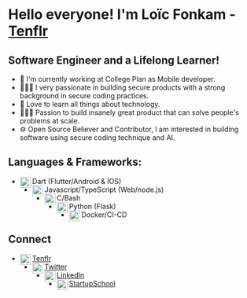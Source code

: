 # Hello everyone! I'm Loïc Fonkam - [Tenflr][website]

## Software Engineer and a Lifelong Learner!

- 📱 I'm currently working at College Plan as Mobile developer.
- 🕵🏾‍♂️ I very passionate in building secure products with a strong background in secure coding practices.
- 📖 Love to learn all things about technology.
- 👷🏾‍♂️ Passion to build insanely great product that can solve people's problems at scale.
- ⚙ Open Source Believer and Contributor, I am interested in building software using secure coding technique and AI.

## Languages & Frameworks:

- Dart (Flutter/Android & IOS)<img align="left" alt="flutter" width="22px" src="https://cdn.jsdelivr.net/npm/simple-icons@v3/icons/flutter.svg"/>
- Javascript/TypeScript (Web/node.js)<img align="left" alt="javascript" width="22px" src="https://cdn.jsdelivr.net/npm/simple-icons@3.11.0/icons/typescript.svg"/>
- C/Bash <img align="left" alt="swift" width="22px" src="https://cdn.jsdelivr.net/npm/simple-icons@3.11.0/icons/gnubash.svg"/>
- Python (Flask)<img align="left" alt="python" width="22px" src="https://cdn.jsdelivr.net/npm/simple-icons@v3/icons/python.svg"/>
- Docker/CI-CD<img align="left" alt="android" width="22px" src="https://cdn.jsdelivr.net/npm/simple-icons@3.11.0/icons/docker.svg"/>

## Connect

- [Tenflr<img align="left" alt="fonkamloic | Website" width="22px" src="https://collegeplan.tech/assets/img/logo/new-logo.svg"/>][website]
- [Twitter<img align="left" alt="fonkamloic | Twitter" width="22px" src="https://cdn.jsdelivr.net/npm/simple-icons@v3/icons/twitter.svg"/>][twitter]
- [LinkedIn<img align="left" alt="fonkamloic | LinkedIn" width="22px" src="https://cdn.jsdelivr.net/npm/simple-icons@v3/icons/linkedin.svg"/>][linkedin]
- [StartupSchool<img align="left" alt="startupSchool | Instagram" width="22px" src="https://proptechzone.com/wp-content/uploads/2019/10/y_combinator-5f35cf76-ce77-4bfb-a744-160e63f0abf8-1.png"/>][startupschool]

[website]: https://collegeplan.tech

<!--[youtube]: https://youtube.com/c/XcodingwithAlfian -->

[twitter]: https://twitter.com/fonkamloic
[linkedin]: https://linkedin.com/in/fonkamloic
[startupschool]: https://www.startupschool.org/users/edit
